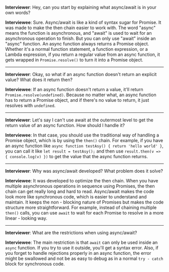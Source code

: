 **Interviewer**: Hey, can you start by explaining what async/await is in your own words?

**Interviewee**: Sure. Async/await is like a kind of syntax sugar for Promise. It was made to make the then chain easier to work with. The word "async" means the function is asynchronous, and "await" is used to wait for an asynchronous operation to finish. But you can only use "await" inside an "async" function. An async function always returns a Promise object. Whether it's a normal function statement, a function expression, or a Lambda expression, if you return a regular value from an async function, it gets wrapped in `Promise.resolve()` to turn it into a Promise object.

------

**Interviewer**: Okay, so what if an async function doesn't return an explicit value? What does it return then?

**Interviewee**: If an async function doesn't return a value, it'll return `Promise.resolve(undefined)`. Because no matter what, an async function has to return a Promise object, and if there's no value to return, it just resolves with `undefined`.

------

**Interviewer**: Let's say I can't use await at the outermost level to get the return value of an async function. How should I handle it?

**Interviewee**: In that case, you should use the traditional way of handling a Promise object, which is by using the `then()` chain. For example, if you have an async function like `async function testAsy() { return 'hello world' }`, you can call it like `let result = testAsy();` and then use `result.then(v => { console.log(v) })` to get the value that the async function returns.

------

**Interviewer**: Why was async/await developed? What problem does it solve?

**Interviewee**: It was developed to optimize the then chain. When you have multiple asynchronous operations in sequence using Promises, the then chain can get really long and hard to read. Async/await makes the code look more like synchronous code, which is easier to understand and maintain. It keeps the non - blocking nature of Promises but makes the code structure more straightforward. For example, instead of chaining multiple `then()` calls, you can use `await` to wait for each Promise to resolve in a more linear - looking way.

------

**Interviewer**: What are the restrictions when using async/await?

**Interviewee**: The main restriction is that `await` can only be used inside an `async` function. If you try to use it outside, you'll get a syntax error. Also, if you forget to handle rejections properly in an async function, the error might be swallowed and not be as easy to debug as in a normal `try - catch` block for synchronous code.
